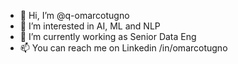 - 👋 Hi, I’m @q-omarcotugno
- 👀 I’m interested in AI, ML and NLP
- 🌱 I’m currently working as Senior Data Eng
- 📫 You can reach me on Linkedin /in/omarcotugno

<!---
q-omarcotugno/q-omarcotugno is a ✨ special ✨ repository because its `README.md` (this file) appears on your GitHub profile.
You can click the Preview link to take a look at your changes.
--->
